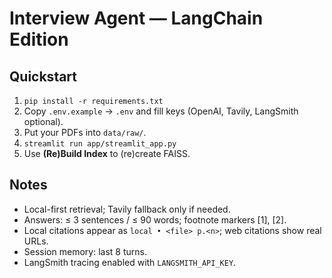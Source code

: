 # Interview Agent — LangChain Edition

## Quickstart
1. `pip install -r requirements.txt`
2. Copy `.env.example` → `.env` and fill keys (OpenAI, Tavily, LangSmith optional).
3. Put your PDFs into `data/raw/`.
4. `streamlit run app/streamlit_app.py`
5. Use **(Re)Build Index** to (re)create FAISS.

## Notes
- Local-first retrieval; Tavily fallback only if needed.
- Answers: ≤ 3 sentences / ≤ 90 words; footnote markers [1], [2].
- Local citations appear as `local • <file> p.<n>`; web citations show real URLs.
- Session memory: last 8 turns.
- LangSmith tracing enabled with `LANGSMITH_API_KEY`.